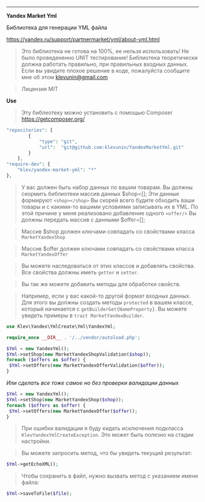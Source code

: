 ****
**Yandex Market Yml**

Библиотека для генерации YML файла

https://yandex.ru/support/partnermarket/yml/about-yml.html

>Это библиотека не готова на 100%, ее нельзя использовать! Не было проведененно UNIT тестирование!
>Библиотека теоретически должна работать правильно, при правильных входных данных.
>Если вы увидите плохое решение в коде, пожалуйста сообщите мне об этом <klevunin@gmail.com>
 
>Лицензия MIT 

**Use**

>Эту библеотеку можно установить с помощью Composer <https://getcomposer.org/>
```php
"repositories": [
        {
            "type": "git",
            "url":  "git@github.com:klevunin/YandexMarketYml.git"
        }
    ],
"require-dev": {
    "klev/yandex-market-yml": "*"
},
```

>У вас должен быть набор данных по вашим товарам. 
 Вы должны скормить библиотеки массив данных $shop=[]; 
 Эти данные формируют ```<shop></shop>```
 Вы скорей всего будите обходить ваши товары и с какими-то вашими условиями записывать их в YML. По этой причине у меня реализовано добавление одного ```<offer/>```
 Вы должны передать массив с данными $offer=[];


>Массив $shop должен ключами совпадать со свойствами класса ```MarketYandexShop```

>Массив $offer должен ключами совпадать со свойствами класса ```MarketYandexOffer```

>Вы можете наследоваться от этих классов и добавлять свойства. Все свойства должны иметь ```getter``` и ```setter```.

>Вы так же можете добавить методы для обработки свойств.

>Например, если у вас какой-то другой формат входных данных. Для этого вы должны создать методы ```protected``` в вашем классе, который начинается с ```getBuilderGet{NameProperty}```. Вы можете увидеть примеры в ```trait MarketYandexBuilder```.

```php
use Klev\Yandex\YmlCreate\Yml\YandexYml;

require_once __DIR__ . '/../vendor/autoload.php';

$Yml = new YandexYml();
$Yml->setShop(new MarketYandexShopValidation($shop));
foreach ($offers as $offer) {
 $Yml->setOffers(new MarketYandexOfferValidation($offer));
}

```
*Или сделать все тоже самое но без проверки валидации данных*
```php
$Yml = new YandexYml();
$Yml->setShop(new MarketYandexShop($shop));
foreach ($offers as $offer) {
 $Yml->setOffers(new MarketYandexOffer($offer));
}
```
>При ошибки валидации я буду кидать исключения подкласса ```KlevYandexYmlCreateException```. 
Это может быть полезно на стадии настройки. 

>Вы можете запросить метод, что бы увидеть текущий результат:

```php
$Yml->getEchoXML();
```

>Чтобы сохранить в файл, нужно вызвать метод с указанием имени файла:
```php
$Yml->saveToFile($file);
```


